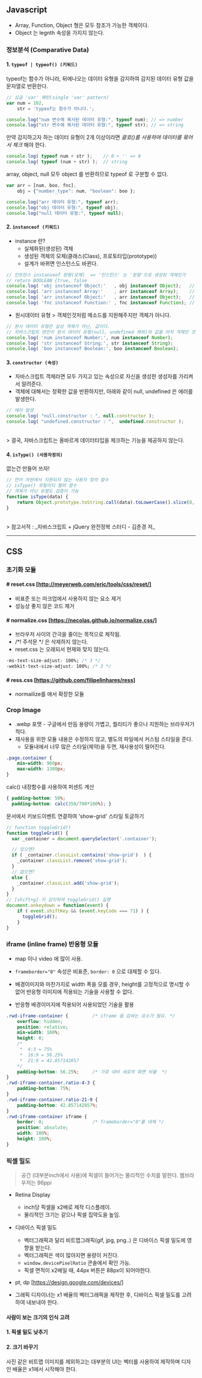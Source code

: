 ## Javascript

* Array, Function, Object 형은 모두 참조가 가능한 객체이다. 
* Object 는 legnth 속성을 가지지 않는다. 

### 정보분석 (Comparative Data)

#### 1. `typeof | typeof() (키워드)`
typeof는 함수가 아니라, 뒤에나오는 데이터 유형을 감지하여 감지된 데이터 유형 값을 문자열로 반환한다.
```js
// 싱글 'var' 패턴(single 'var' pattern)
var num = 102,
    str = 'typeof는 함수가 아니다.';

console.log("num 변수에 복사된 데이터 유형:", typeof num); // => number  
console.log("str 변수에 복사된 데이터 유형:", typeof str); // => string  
```

만약 감지하고자 하는 데이터 유형이 2개 이상이라면 _괄호()를 사용하여 데이터를 묶어서 체크_ 해야 한다.
```js
console.log( typeof num + str );    // 8 + '' => 8 
console.log( typeof (num + str) );  // string
```

array, object, null 모두 object 를 반환하므로 typeof 로 구분할 수 없다.
```js
var arr = [num, boo, fnc],
    obj = {"number_type": num, "boolean": boo };

console.log("arr 데이터 유형:", typeof arr);
console.log("obj 데이터 유형:", typeof obj);
console.log("null 데이터 유형:", typeof null);
```


#### 2. `instanceof (키워드)`
* instance 란?
    - 실체화된(생성된) 객체
    - 생성된 객체의 모체(클래스(Class), 프로토타입(prototype))
    - 설계가 바뀌면 인스턴스도 바뀐다.
```js
// 인트턴스 instanseof 원형(모체)  => '인스턴스' 는 '원형'으로 생성된 객체인가
// return BOOLEAN {true, false
console.log( 'obj instanceof Object:'   , obj instanceof Object);   // true
console.log( 'arr instanceof Array:'    , arr instanceof Array);    // true
console.log( 'arr instanceof Object:'   , arr instanceof Object);   // true
console.log( 'fnc instanceof Function:' , fnc instanceof Function); // true
```

* 원시데이터 유형 > 객체인것처럼 메소드를 지원해주지만 객체가 아니다.
```js
// 원시 데이터 유형은 실상 객체가 아닌, 값이다.
// 자바스크립트 엔진이 원시 데이터 유형(null, undefined 제외)의 값을 마치 객체인 것처럼 사용할 수 있게 제공하는 것일뿐.
console.log( 'num instanceof Number:', num instanceof Number);
console.log( 'str instanceof String:', str instanceof String);
console.log( 'boo instanceof Boolean:', boo instanceof Boolean);
```


#### 3. `constructor (속성)`
* 자바스크립트 객체라면 모두 가지고 있는 속성으로 자신을 생성한 생성자를 가리켜서 알려준다. 
* 객체에 대해서는 정확한 값을 반환하지만, 아래와 같이 null, undefined 은 에러를 발생한다.
```js
// 에러 발생
console.log( "null.constructor : ", null.constructor );
console.log( "undefined.constructor : ",  undefined.constructor ); 
```

<br>
> 결국, 자바스크립트는 올바르게 데이터타입을 체크하는 기능을 제공하지 않는다.
<br>

#### 4. `isType() (사용자정의)`
없는건 만들어 쓰자!
```js
// 언어 차원에서 지원되지 않는 사용자 정의 함수
// isType() 유틸리티 헬퍼 함수
// 객체가 아닌 유형도 검증이 가능 
function isType(data) {
    return Object.prototype.toString.call(data).toLowerCase().slice(8, -1);
}
```

<br>
> 참고서적 : _자바스크립트 + jQuery 완전정복 스터디 - 김춘경 저_
 

---

## CSS

### 초기화 모듈

#### # reset.css [http://meyerweb.com/eric/tools/css/reset/]
- 비표준 또는 마크업에서 사용하지 않는 요소 제거
- 성능상 좋지 않은 코드 제거

#### # normalize.css [https://necolas.github.io/normalize.css/]
- 브라우저 사이의 간극을 줄이는 목적으로 제작됨.
- /*! 주석문 */ 은 삭제하지 않는다. 
- reset.css 는 오래되서 현재와 맞지 않는다.
```css
-ms-text-size-adjust: 100%; /* 3 */
-webkit-text-size-adjust: 100%; /* 3 */
```

#### # ress.css [https://github.com/filipelinhares/ress]
- normailize를 에서 확장한 모듈

### Crop Image
* .webp 포맷 - 구글에서 만듬 용량이 가볍고, 퀄리티가 좋으나 지원하는 브라우저가 적다.
* 재사용을 위한 모듈 내용은 수정하지 않고, 별도의 파일에서 커스텀 스타일을 준다.<br>
  - 모듈내에서 너무 많은 스타일(제약)을 두면, 재사용성이 떨어진다.
```css
.page.container {
    min-width: 960px;
    max-width: 1380px;
}
```

calc() 내장함수를 사용하여 퍼센트 계산 
```css
{ padding-bottom: 50%;
  padding-bottom: calc(350/700*100%); }
```

문서에서 키보드이벤트 연결하여 'show-grid' 스타일 토글하기
```js
// function toggleGrid()
function toggleGrid() {
  var _container = document.querySelector('.container');

  // 있으면?
  if ( _container.classList.contains('show-grid')  ) {
    _container.classList.remove('show-grid');
  }
  // 없으면?
  else {
    _container.classList.add('show-grid');
  }
}
// [shift+g] 키 감지하여 toggleGrid() 실행
document.onkeydown = function(event) {
    if ( event.shiftKey && (event.keyCode === 71) ) {
      toggleGrid();
    }
}
```

### iframe (inline frame) 반응형 모듈
* map 이나 video 에 많이 사용.
* `frameborder="0"` 속성은 비표준, `border: 0` 으로 대체할 수 있다.

* 배경이미지와 마찬가지로 width 폭을 모를 경우, height를 고정적으로 명시할 수 없어 반응형 이미지에 
적용되는 기술을 사용할 수 없다.
* 반응형 배경이미지에 적용되어 사용되었던 기술을 활용
```css
.rwd-iframe-container {         /* iframe 을 감싸는 요소가 필요. */
    overflow: hidden;
    position: relative;
    min-width: 100%;
    height: 0;
    /* 
     *  4:3 = 75%
     *  16:9 = 56.25%
     *  21:9 = 42.857142857
    */
    padding-bottom: 56.25%;     /* 가로 대비 세로의 화면 비율  */
}
.rwd-iframe-container.ratio-4-3 {
    padding-bottom: 75%;
}
.rwd-iframe-container.ratio-21-9 {
    padding-bottom: 42.857142857%;
}
.rwd-iframe-container iframe {
    border: 0;                  /* frameborder="0"를 대체 */
    position: absolute;
    width: 100%;
    height: 100%;
}
```

### 픽셀 밀도
> 공간 (대부분inch에서 사용)에 픽셀이 들어가는 물리적인 수치를 말한다.
> 웹브라우저는 96ppi

* Retina Display
  - inch당 픽셀을 x2배로 제작 디스플레이.
  - 물리적인 크기는 같으나 픽셀 집약도을 높임.

* 디바이스 픽셀 밀도
  - 벡터그래픽과 달리 비트맵그래픽(gif, jpg, png..) 은 디바이스 픽셀 밀도에 영향을 받는다.
  - 벡터그래픽은 색이 많아지면 용량이 커진다.
  - `window.devicePixelRatio` 콘솔에서 확인 가능.
  - 픽셀 면적이 x2배일 때, 44px 버튼은 88px이 되어야한다.

* pt, dp [https://design.google.com/devices/]

* 그래픽 디자이너는 x1 배율의 벡터그래픽을 제작한 후, 디바이스 픽셀 밀도를 고려하여 내보내야 한다.

#### 사람이 보는 크기의 인식 고려

#### 1. 픽셀 밀도 낮추기
#### 2. 크기 바꾸기

사진 같은 비트맵 이미지를 제외하고는 대부분의 UI는 벡터를 사용하여 제작하며 디자인 배율은 x1에서
시작해야 한다.


